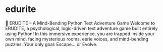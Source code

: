 # edurite
🌌 ERUDITE – A Mind-Bending Python Text Adventure Game Welcome to ERUDITE, a psychological, logic-driven text adventure game built entirely using Python! In this immersive experience, you are trapped inside your own mind, facing mysterious rooms, eerie voices, and mind-bending puzzles. Your only goal: Escape… or Evolve.
